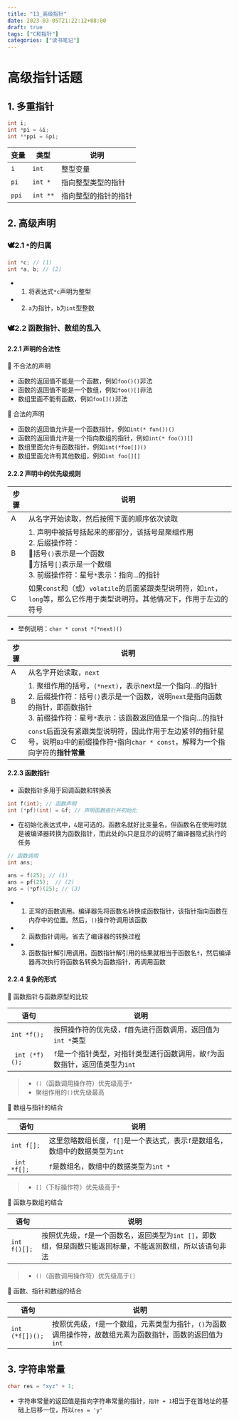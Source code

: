 ```yaml
---
title: "13_高级指针"
date: 2023-03-05T21:22:12+08:00
draft: true
tags: ["C和指针"]
categories: ["读书笔记"]
---
```


# 高级指针话题

## 1. 多重指针

```c
int i;
int *pi = &i;
int **ppi = &pi;
```

变量 | 类型 | 说明
--- | --- | ---
```i``` | ```int``` | 整型变量
```pi``` | ```int *``` |指向整型类型的指针
```ppi``` | ```int **``` | 指向整型的指针的指针

## 2. 高级声明

### 🕊️2.1 ```*```的归属

```c
int *c; // (1)
int *a, b; // (2)
```

- 1. 将表达式```*c```声明为整型
- 2. ```a```为指针，```b```为```int```型整数

### 🕊️2.2 函数指针、数组的乱入

#### 2.2.1 声明的合法性

🐾 不合法的声明

- 函数的返回值不能是一个函数，例如```foo()()```非法
- 函数的返回值不能是一个数组，例如```foo()[]```非法
- 数组里面不能有函数，例如```foo[]()```非法

🐾 合法的声明

- 函数的返回值允许是一个函数指针，例如```int(* fun())()```
- 函数的返回值允许是一个指向数组的指针，例如```int(* foo())[]```
- 数组里面允许有函数指针，例如```int(*foo[])()```
- 数组里面允许有其他数组，例如```int foo[][]```

#### 2.2.2 声明中的优先级规则

步骤 | 说明
--- | ---
A | 从名字开始读取，然后按照下面的顺序依次读取
B | 1. 声明中被括号括起来的那部分，该括号是聚组作用 <br> 2. 后缀操作符：<br> 📌括号```()```表示是一个函数<br> 📌方括号```[]```表示是一个数组 <br> 3. 前缀操作符：星号```*```表示：指向...的指针
C | 如果```const```和（或）```volatile```的后面紧跟类型说明符，如```int```，```long```等，那么它作用于类型说明符。其他情况下，作用于左边的符号

- 举例说明：```char * const *(*next)()```

步骤 | 说明
--- | ---
A | 从名字开始读取，```next```
B | 1. 聚组作用的括号，```(*next)```，表示next是一个指向...的指针 <br> 2. 后缀操作符：括号```()```表示是一个函数，说明```next```是指向函数的指针，即函数指针<br>3. 前缀操作符：星号```*```表示：该函数返回值是一个指向...的指针
C | ```const```后面没有紧跟类型说明符，因此作用于左边紧邻的指针星号，说明```B3```中的前缀操作符```*```指向```char * const```，解释为一个指向字符的**指针常量**


#### 2.2.3 函数指针

- 函数指针多用于回调函数和转换表

```c
int f(int); // 函数声明
int (*pf)(int) = &f; // 声明函数指针并初始化
```

- 在初始化表达式中，```&```是可选的。函数名就好比变量名，但函数名在使用时就是被编译器转换为函数指针，而此处的```&```只是显示的说明了编译器隐式执行的任务

```c
// 函数调用
int ans;

ans = f(25); // (1)
ans = pf(25);  // (2)
ans = (*pf)(25); // (3)

```

- 1. 正常的函数调用。编译器先将函数名转换成函数指针，该指针指向函数在内存中的位置。然后，```()```操作符调用该函数
- 2. 函数指针调用。省去了编译器的转换过程
- 3. 函数指针解引用调用。函数指针解引用的结果就相当于函数名```f```，然后编译器再次执行将函数名转换为函数指针，再调用函数

#### 2.2.4 复杂的形式

🔸 函数指针与函数原型的比较

语句 | 说明
--- | ---
```int *f();``` | 按照操作符的优先级，f首先进行函数调用，返回值为```int *```类型
``` int (*f)();``` | ```f```是一个指针类型，对指针类型进行函数调用，故```f```为函数指针，返回值类型为```int```

> - ```()```（函数调用操作符）优先级高于```*```
> - 聚组作用的```()```优先级最高

🔸 数组与指针的结合

语句 | 说明
--- | ---
```int f[];``` | 这里忽略数组长度，```f[]```是一个表达式，表示```f```是数组名，数组中的数据类型为```int```
``` int *f[];``` | ```f```是数组名，数组中的数据类型为```int *```

> - ```[]```（下标操作符）优先级高于```*```

🔸 函数与数组的结合

语句 | 说明
--- | ---
```int f()[];``` | 按照优先级，```f```是一个函数名，返回类型为```int []```，即数组，但是函数只能返回标量，不能返回数组，所以该语句非法

> - ```()```（函数调用操作符）优先级高于```[]```

🔸 函数、指针和数组的结合

语句 | 说明
--- | ---
```int (*f[])();``` | 按照优先级，```f```是一个数组，元素类型为指针，```()```为函数调用操作符，故数组元素为函数指针，函数的返回值为```int```

## 3. 字符串常量

```c
char res = "xyz" + 1;
```

- 字符串常量的返回值是指向字符串常量的指针，```指针 + 1```相当于在首地址的基础上后移一位，所以```res = 'y'```

